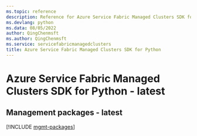 ```yaml
---
ms.topic: reference
description: Reference for Azure Service Fabric Managed Clusters SDK for Python
ms.devlang: python
ms.data: 08/05/2022
author: QingChenmsft
ms.author: QingChenmsft
ms.service: servicefabricmanagedclusters
title: Azure Service Fabric Managed Clusters SDK for Python
---
```

# Azure Service Fabric Managed Clusters SDK for Python - latest

## Management packages - latest
[!INCLUDE [mgmt-packages](service-fabric-managed-clusters-mgmt-index.md)]